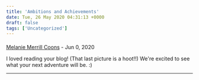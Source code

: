 ```yaml
---
title: 'Ambitions and Achievements'
date: Tue, 26 May 2020 04:31:13 +0000
draft: false
tags: ['Uncategorized']
---
```



#### 
[Melanie Merrill Coons]( "melanie.merrill.coons@gmail.com") - <time datetime="2020-06-07 21:15:47">Jun 0, 2020</time>

I loved reading your blog! (That last picture is a hoot!!) We're excited to see what your next adventure will be. :)
<hr />
